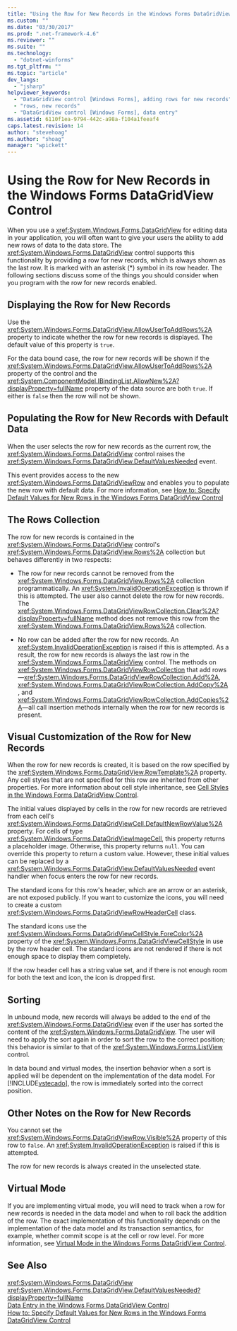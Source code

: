 ```yaml
---
title: "Using the Row for New Records in the Windows Forms DataGridView Control | Microsoft Docs"
ms.custom: ""
ms.date: "03/30/2017"
ms.prod: ".net-framework-4.6"
ms.reviewer: ""
ms.suite: ""
ms.technology: 
  - "dotnet-winforms"
ms.tgt_pltfrm: ""
ms.topic: "article"
dev_langs: 
  - "jsharp"
helpviewer_keywords: 
  - "DataGridView control [Windows Forms], adding rows for new records"
  - "rows, new records"
  - "DataGridView control [Windows Forms], data entry"
ms.assetid: 6110f1ea-9794-442c-a98a-f104a1feeaf4
caps.latest.revision: 14
author: "stevehoag"
ms.author: "shoag"
manager: "wpickett"
---
```

# Using the Row for New Records in the Windows Forms DataGridView Control
When you use a <xref:System.Windows.Forms.DataGridView> for editing data in your application, you will often want to give your users the ability to add new rows of data to the data store. The <xref:System.Windows.Forms.DataGridView> control supports this functionality by providing a row for new records, which is always shown as the last row. It is marked with an asterisk (*) symbol in its row header. The following sections discuss some of the things you should consider when you program with the row for new records enabled.  
  
## Displaying the Row for New Records  
 Use the <xref:System.Windows.Forms.DataGridView.AllowUserToAddRows%2A> property to indicate whether the row for new records is displayed. The default value of this property is `true`.  
  
 For the data bound case, the row for new records will be shown if the <xref:System.Windows.Forms.DataGridView.AllowUserToAddRows%2A> property of the control and the <xref:System.ComponentModel.IBindingList.AllowNew%2A?displayProperty=fullName> property of the data source are both `true`. If either is `false` then the row will not be shown.  
  
## Populating the Row for New Records with Default Data  
 When the user selects the row for new records as the current row, the <xref:System.Windows.Forms.DataGridView> control raises the <xref:System.Windows.Forms.DataGridView.DefaultValuesNeeded> event.  
  
 This event provides access to the new <xref:System.Windows.Forms.DataGridViewRow> and enables you to populate the new row with default data. For more information, see [How to: Specify Default Values for New Rows in the Windows Forms DataGridView Control](../../../../docs/framework/winforms/controls/how-to-specify-default-values-for-new-rows-in-the-windows-forms-datagridview-control.md)  
  
## The Rows Collection  
 The row for new records is contained in the <xref:System.Windows.Forms.DataGridView> control's <xref:System.Windows.Forms.DataGridView.Rows%2A> collection but behaves differently in two respects:  
  
-   The row for new records cannot be removed from the <xref:System.Windows.Forms.DataGridView.Rows%2A> collection programmatically. An <xref:System.InvalidOperationException> is thrown if this is attempted. The user also cannot delete the row for new records. The <xref:System.Windows.Forms.DataGridViewRowCollection.Clear%2A?displayProperty=fullName> method does not remove this row from the <xref:System.Windows.Forms.DataGridView.Rows%2A> collection.  
  
-   No row can be added after the row for new records. An <xref:System.InvalidOperationException> is raised if this is attempted. As a result, the row for new records is always the last row in the <xref:System.Windows.Forms.DataGridView> control. The methods on <xref:System.Windows.Forms.DataGridViewRowCollection> that add rows—<xref:System.Windows.Forms.DataGridViewRowCollection.Add%2A>, <xref:System.Windows.Forms.DataGridViewRowCollection.AddCopy%2A>, and <xref:System.Windows.Forms.DataGridViewRowCollection.AddCopies%2A>—all call insertion methods internally when the row for new records is present.  
  
## Visual Customization of the Row for New Records  
 When the row for new records is created, it is based on the row specified by the <xref:System.Windows.Forms.DataGridView.RowTemplate%2A> property. Any cell styles that are not specified for this row are inherited from other properties. For more information about cell style inheritance, see [Cell Styles in the Windows Forms DataGridView Control](../../../../docs/framework/winforms/controls/cell-styles-in-the-windows-forms-datagridview-control.md).  
  
 The initial values displayed by cells in the row for new records are retrieved from each cell's <xref:System.Windows.Forms.DataGridViewCell.DefaultNewRowValue%2A> property. For cells of type <xref:System.Windows.Forms.DataGridViewImageCell>, this property returns a placeholder image. Otherwise, this property returns `null`. You can override this property to return a custom value. However, these initial values can be replaced by a <xref:System.Windows.Forms.DataGridView.DefaultValuesNeeded> event handler when focus enters the row for new records.  
  
 The standard icons for this row's header, which are an arrow or an asterisk, are not exposed publicly. If you want to customize the icons, you will need to create a custom <xref:System.Windows.Forms.DataGridViewRowHeaderCell> class.  
  
 The standard icons use the <xref:System.Windows.Forms.DataGridViewCellStyle.ForeColor%2A> property of the <xref:System.Windows.Forms.DataGridViewCellStyle> in use by the row header cell. The standard icons are not rendered if there is not enough space to display them completely.  
  
 If the row header cell has a string value set, and if there is not enough room for both the text and icon, the icon is dropped first.  
  
## Sorting  
 In unbound mode, new records will always be added to the end of the <xref:System.Windows.Forms.DataGridView> even if the user has sorted the content of the <xref:System.Windows.Forms.DataGridView>. The user will need to apply the sort again in order to sort the row to the correct position; this behavior is similar to that of the <xref:System.Windows.Forms.ListView> control.  
  
 In data bound and virtual modes, the insertion behavior when a sort is applied will be dependent on the implementation of the data model. For [!INCLUDE[vstecado](../../../../includes/vstecado-md.md)], the row is immediately sorted into the correct position.  
  
## Other Notes on the Row for New Records  
 You cannot set the <xref:System.Windows.Forms.DataGridViewRow.Visible%2A> property of this row to `false`. An <xref:System.InvalidOperationException> is raised if this is attempted.  
  
 The row for new records is always created in the unselected state.  
  
## Virtual Mode  
 If you are implementing virtual mode, you will need to track when a row for new records is needed in the data model and when to roll back the addition of the row. The exact implementation of this functionality depends on the implementation of the data model and its transaction semantics, for example, whether commit scope is at the cell or row level. For more information, see [Virtual Mode in the Windows Forms DataGridView Control](../../../../docs/framework/winforms/controls/virtual-mode-in-the-windows-forms-datagridview-control.md).  
  
## See Also  
 <xref:System.Windows.Forms.DataGridView>   
 <xref:System.Windows.Forms.DataGridView.DefaultValuesNeeded?displayProperty=fullName>   
 [Data Entry in the Windows Forms DataGridView Control](../../../../docs/framework/winforms/controls/data-entry-in-the-windows-forms-datagridview-control.md)   
 [How to: Specify Default Values for New Rows in the Windows Forms DataGridView Control](../../../../docs/framework/winforms/controls/how-to-specify-default-values-for-new-rows-in-the-windows-forms-datagridview-control.md)